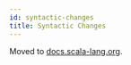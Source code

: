 ```yaml
---
id: syntactic-changes
title: Syntactic Changes
---
```


Moved to [docs.scala-lang.org](https://docs.scala-lang.org/scala3/guides/migration/incompat-syntactic.html).
